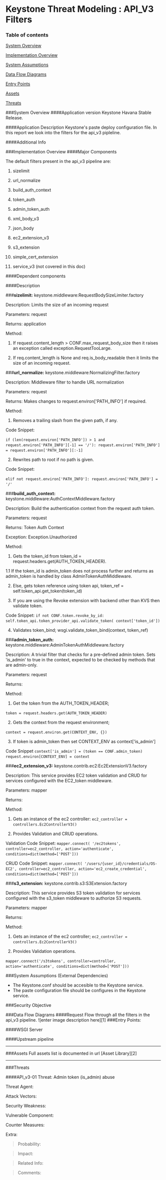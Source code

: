 Keystone Threat Modeling : API_V3 Filters
=========================================
### Table of contents
[System Overview](#system)

[Implementation Overview](#implementation)

[System Assumptions](#assumption)

[Data Flow Diagrams](#dfd)

[Entry Points](#entry)

[Assets](#asset)

[Threats](#threats)

<a name="system"/>
###System Overview
####Application version
Keystone Havana Stable Release.
   
####Application Description
Keystone's paste deploy configuration file.
In this report we look into the filters for the api_v3 pipleline.

####Additional Info


<a name="implementation"/>
###Implementation Overview
####Major Components

The default filters present in the api_v3 pipeline are:

1) sizelimit 

2) url_normalize 

3) build_auth_context 

4) token_auth 

5) admin_token_auth 

6) xml_body_v3 

7) json_body 

8) ec2_extension_v3 

9) s3_extension 

10) simple_cert_extension 

11) service_v3 (not covered in this doc)
    
####Dependent components


####Description

###**sizelimit:** keystone.middleware:RequestBodySizeLimiter.factory

Description: Limits the size of an incoming request

Parameters: request

Returns: application

Method:

1. If request.content_length > CONF.max_request_body_size then it raises an exception 
called exception.RequestTooLarge.

2. If req.content_length is None and req.is_body_readable then it limits the size of an 
incoming request.

###**url_normalize:** keystone.middleware:NormalizingFilter.factory

Description: Middleware filter to handle URL normalization

Parameters: request

Returns: Makes changes to request.environ['PATH_INFO'] if required.

Method:

1. Removes a trailing slash from the given path, if any.

Code Snippet:

` if (len(request.environ['PATH_INFO']) > 1 and
                request.environ['PATH_INFO'][-1] == '/'):
            request.environ['PATH_INFO'] = request.environ['PATH_INFO'][:-1] `

2. Rewrites path to root if no path is given.

Code Snippet:

 ` elif not request.environ['PATH_INFO']:
            request.environ['PATH_INFO'] = '/' `

###**build_auth_context:** keystone.middleware:AuthContextMiddleware.factory

Description: Build the authentication context from the request auth token.

Parameters: request

Returns: Token Auth Context

Exception: Exception.Unauthorized

Method:

1.  Gets the token_id from token_id = request.headers.get(AUTH_TOKEN_HEADER).

1.1 If the token_id is  admin_token does not process further and returns as admin_token 
is handled by class AdminTokenAuthMiddleware.

2. Else, gets token reference using token api, token_ref = self.token_api.get_token(token_id)

3. If you are using the Revoke extension with backend other than KVS then validate token.

Code Snippet:
`if not CONF.token.revoke_by_id:
                self.token_api.token_provider_api.validate_token(
                    context['token_id'])`

4. Validates token_bind;  wsgi.validate_token_bind(context, token_ref)

###**admin_token_auth:**  keystone.middleware:AdminTokenAuthMiddleware.factory

Description: A trivial filter that checks for a pre-defined admin token. Sets 'is_admin' 
to true in the context, expected to be checked by methods that are admin-only.

Parameters: request

Returns: 

Method:

1. Get the token from the AUTH_TOKEN_HEADER;

`token = request.headers.get(AUTH_TOKEN_HEADER)`

2. Gets the context from the request environment; 

`context = request.environ.get(CONTEXT_ENV, {})`

3. If token is admin_token then set CONTEXT_ENV as context['is_admin']  

Code Snippet
`context['is_admin'] = (token == CONF.admin_token)
  request.environ[CONTEXT_ENV] = context`

###**ec2_extension_v3:** keystone.contrib.ec2:Ec2ExtensionV3.factory

Description: This service provides EC2 token validation and CRUD for services configured
with the EC2_token middleware.

Parameters: mapper 

Returns:

Method:

1. Gets an instance of the ec2 controller: `ec2_controller = controllers.Ec2ControllerV3()`

2. Provides Validation and CRUD operations.

Validation Code Snippet: 
 `mapper.connect(
            '/ec2tokens',
            controller=ec2_controller,
            action='authenticate',
            conditions=dict(method=['POST']))`

CRUD Code Snippet:
  `mapper.connect(
            '/users/{user_id}/credentials/OS-EC2',
            controller=ec2_controller,
            action='ec2_create_credential',
            conditions=dict(method=['POST']))`


###**s3_extension:** keystone.contrib.s3:S3Extension.factory

Description: This service provides S3 token validation for services configured with the 
s3_token middleware to authorize S3 requests.

Parameters: mapper

Returns:

Method:

1. Gets an instance of the ec2 controller; `ec2_controller = controllers.Ec2ControllerV3()`

2. Provides Validation operations.

 `mapper.connect('/s3tokens',
                       controller=controller,
                       action='authenticate',
                       conditions=dict(method=['POST']))`


<a name="assumption"/>

###System Assumptions (External Dependencies)
 -  The Keystone.conf should be accesible to the Keystone service.
 -  The paste configuration file should be configures in the Keystone service.
   
###Security Objective
 
 
<a name="dfd"/>
###Data Flow Diagrams 
####Request Flow through all the filters in the api_v3 pipeline.
![enter image description here][1]

<a name="entry"/>
###Entry Points:

####WSGI Server

####Upstream pipeline

----------
<a name="asset"/>
###Assets
Full assets list is documented in url
[Asset Library][2]

----------
<a name="threats"/>
###Threats

####API_v3-01
Threat: Admin token (is_admin) abuse

Threat Agent:
>

Attack Vectors:
>

Security Weakness:
>

Vulnerable Component:
>

Counter Measures:
> 

Extra:
> Probability: 

> Impact: 

> Related Info:

> Comments:


  [1]:images/DFD_Apiv3_Filter.png
  [2]:Keystone_asset_library.md
  
